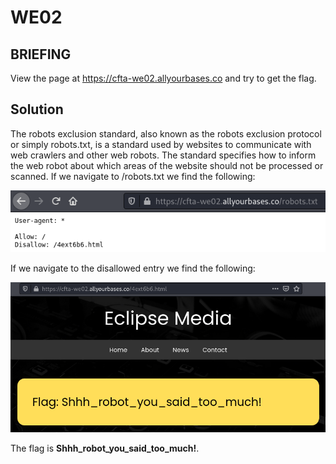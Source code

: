 # WE02
## BRIEFING
View the page at https://cfta-we02.allyourbases.co and try to get the flag.

## Solution

The robots exclusion standard, also known as the robots exclusion protocol or simply robots.txt, is a standard used by websites to communicate with web crawlers and other web robots. The standard specifies how to inform the web robot about which areas of the website should not be processed or scanned. If we navigate to /robots.txt we find the following:

![robots](robots.png)

If we navigate to the disallowed entry we find the following:

![flag](we02.png)

The flag is **Shhh_robot_you_said_too_much!**.

